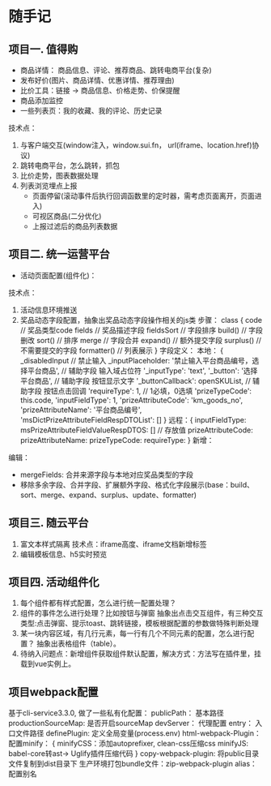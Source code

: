 # 随手记
## 项目一. 值得购
* 商品详情： 商品信息、评论、推荐商品、跳转电商平台(复杂)
* 发布好价(图片、商品详情、优惠详情、推荐理由)
* 比价工具：链接 -> 商品信息、价格走势、价保提醒
* 商品添加监控
* 一些列表页：我的收藏、我的评论、历史记录

技术点：
1. 与客户端交互(window注入，window.sui.fn， url(iframe、location.href)协议)
2. 跳转电商平台，怎么跳转，抓包
3. 比价走势，图表数据处理
4. 列表浏览埋点上报
   * 页面停留(滚动事件后执行回调函数里的定时器，需考虑页面离开，页面进入)
   * 可视区商品(二分优化)
   * 上报过滤后的商品列表数据

## 项目二. 统一运营平台
* 活动页面配置(组件化)：

技术点：
1. 活动信息环境推送
2. 奖品动态字段配置，抽象出奖品动态字段操作相关的js类
步骤：
class {
   code // 奖品类型code
   fields // 奖品描述字段
   fieldsSort // 字段排序
   build() // 字段删改
   sort() // 排序
   merge // 字段合并
   expand() // 额外提交字段
   surplus() // 不需要提交的字段
   formatter() // 列表展示
}
字段定义：
本地： {
   _disabledInput // 禁止输入
   _inputPlaceholder: '禁止输入平台商品编号，选择平台商品', // 辅助字段 输入域占位符
   '_inputType': 'text',
   '_button': '选择平台商品', // 辅助字段 按钮显示文字
   '_buttonCallback': openSKUList, // 辅助字段 按钮点击回调
   'requireType': 1, // 1必填，0选填
   'prizeTypeCode': this.code,
   'inputFieldType': 1,
   'prizeAttributeCode': 'km_goods_no',
   'prizeAttributeName': '平台商品编号',
   'msDictPrizeAttributeFieldRespDTOList': []
}
远程：{
   inputFieldType:
   msPrizeAttributeFieldValueRespDTOS: [] // 存放值
   prizeAttributeCode:
   prizeAttributeName:
   prizeTypeCode:
   requireType:
}
新增：

编辑：
* mergeFields: 合并来源字段与本地对应奖品类型的字段
* 移除多余字段、合并字段、扩展额外字段、格式化字段展示(base：build、sort、merge、expand、surplus、update、formatter)


## 项目三. 随云平台
1. 富文本样式隔离
   技术点：iframe高度、iframe文档新增标签
2. 编辑模板信息、h5实时预览
   
## 项目四. 活动组件化
1. 每个组件都有样式配置，怎么进行统一配置处理？
2. 组件的事件怎么进行处理？比如按钮与弹窗
   抽象出点击交互组件，有三种交互类型:点击弹窗、提示toast、跳转链接，模板根据配置的参数做特殊判断处理
3. 某一块内容区域，有几行元素，每一行有几个不同元素的配置，怎么进行配置？ 抽象出表格组件（table）。
4. 待纳入问题点：新增组件获取组件默认配置，解决方式：方法写在插件里，挂载到vue实例上。

## 项目webpack配置
基于cli-service3.3.0, 做了一些私有化配置：
publicPath： 基本路径
productionSourceMap: 是否开启sourceMap
devServer： 代理配置
entry： 入口文件路径
definePlugin: 定义全局变量(process.env)
html-webpack-Plugin：
配置minify： {
  minifyCSS：添加autoprefixer, clean-css压缩css
  minifyJS: babel-core转ast-> Uglify插件压缩代码
}
copy-webpack-plugin: 将public目录文件复制到dist目录下
生产环境打包bundle文件：zip-webpack-plugin
alias：配置别名


